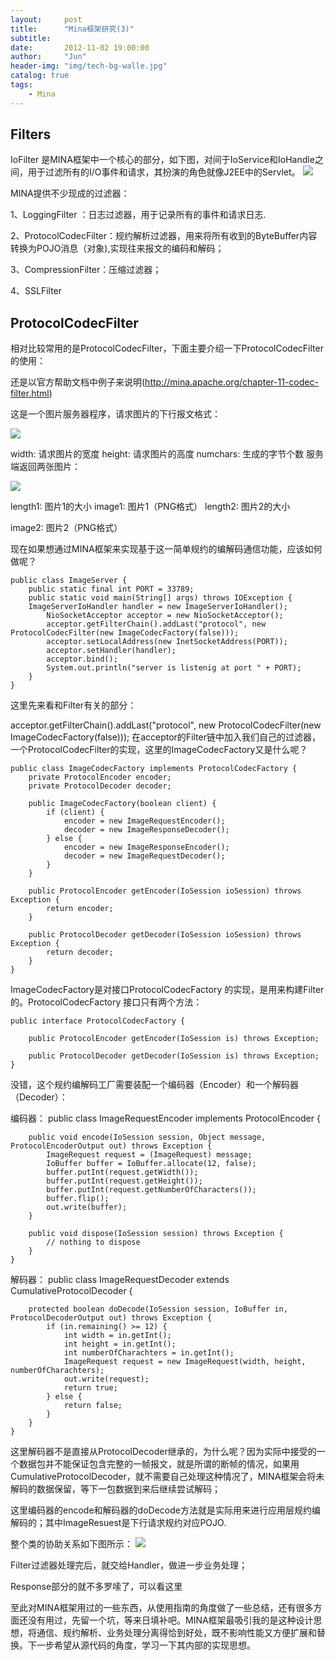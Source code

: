 ```yaml
---
layout:     post
title:      "Mina框架研究(3)"
subtitle:   
date:       2012-11-02 19:00:00
author:     "Jun"
header-img: "img/tech-bg-walle.jpg"
catalog: true
tags:
    - Mina
---
```


## Filters ##

IoFilter 是MINA框架中一个核心的部分，如下图，对间于IoService和IoHandle之间，用于过滤所有的I/O事件和请求，其扮演的角色就像J2EE中的Servlet。
![](https://i.imgur.com/jdQJtj2.png)

MINA提供不少现成的过滤器：

1、LoggingFilter ：日志过滤器，用于记录所有的事件和请求日志.

2、ProtocolCodecFilter：规约解析过滤器，用来将所有收到的ByteBuffer内容转换为POJO消息（对象),实现往来报文的编码和解码；

3、CompressionFilter：压缩过滤器；

4、SSLFilter

## ProtocolCodecFilter ##

相对比较常用的是ProtocolCodecFilter，下面主要介绍一下ProtocolCodecFilter的使用：

还是以官方帮助文档中例子来说明(http://mina.apache.org/chapter-11-codec-filter.html)

这是一个图片服务器程序，请求图片的下行报文格式：

![](https://i.imgur.com/o6XlaSk.png)


width: 请求图片的宽度 
height: 请求图片的高度 
numchars: 生成的字节个数
服务端返回两张图片：

![](https://i.imgur.com/H5Jyk7o.png)

length1: 图片1的大小 
image1: 图片1（PNG格式） 
length2: 图片2的大小

image2: 图片2（PNG格式）

 

现在如果想通过MINA框架来实现基于这一简单规约的编解码通信功能，应该如何做呢？

    public class ImageServer {
    	public static final int PORT = 33789;
    	public static void main(String[] args) throws IOException {
    	ImageServerIoHandler handler = new ImageServerIoHandler();
       		NioSocketAcceptor acceptor = new NioSocketAcceptor();
       		acceptor.getFilterChain().addLast("protocol", new ProtocolCodecFilter(new ImageCodecFactory(false)));
       		acceptor.setLocalAddress(new InetSocketAddress(PORT));
       		acceptor.setHandler(handler);
      		acceptor.bind();
      		System.out.println("server is listenig at port " + PORT);
      	}
    }

这里先来看和Filter有关的部分：

acceptor.getFilterChain().addLast("protocol", new ProtocolCodecFilter(new ImageCodecFactory(false)));
在acceptor的Filter链中加入我们自己的过滤器，一个ProtocolCodecFilter的实现，这里的ImageCodecFactory又是什么呢？

    public class ImageCodecFactory implements ProtocolCodecFactory {
    	private ProtocolEncoder encoder;
    	private ProtocolDecoder decoder;
    
    	public ImageCodecFactory(boolean client) {
    		if (client) {
    			encoder = new ImageRequestEncoder();
    			decoder = new ImageResponseDecoder();
    		} else {
    			encoder = new ImageResponseEncoder();
    			decoder = new ImageRequestDecoder();
    		}
    	}
    
    	public ProtocolEncoder getEncoder(IoSession ioSession) throws Exception {
    		return encoder;
    	}
    
    	public ProtocolDecoder getDecoder(IoSession ioSession) throws Exception {
    		return decoder;
    	}
    }

ImageCodecFactory是对接口ProtocolCodecFactory 的实现，是用来构建Filter的。ProtocolCodecFactory 接口只有两个方法：

    public interface ProtocolCodecFactory {
     
    	public ProtocolEncoder getEncoder(IoSession is) throws Exception;
     
    	public ProtocolDecoder getDecoder(IoSession is) throws Exception;
    }

没错，这个规约编解码工厂需要装配一个编码器（Encoder）和一个解码器（Decoder）：

编码器：
    public class ImageRequestEncoder implements ProtocolEncoder {
      
    	public void encode(IoSession session, Object message, ProtocolEncoderOutput out) throws Exception {
    		ImageRequest request = (ImageRequest) message;
    		IoBuffer buffer = IoBuffer.allocate(12, false);
    		buffer.putInt(request.getWidth());
    		buffer.putInt(request.getHeight());
    		buffer.putInt(request.getNumberOfCharacters());
    		buffer.flip();
    		out.write(buffer);
    	}
    
    	public void dispose(IoSession session) throws Exception {
    		// nothing to dispose
    	}
    }

解码器：
    public class ImageRequestDecoder extends CumulativeProtocolDecoder {
    
    	protected boolean doDecode(IoSession session, IoBuffer in, ProtocolDecoderOutput out) throws Exception {
    		if (in.remaining() >= 12) {
    			int width = in.getInt();
    			int height = in.getInt();
    			int numberOfCharachters = in.getInt();
    			ImageRequest request = new ImageRequest(width, height, numberOfCharachters);
    			out.write(request);
    			return true;
    		} else {
    			return false;
    		}
    	}
    }

这里解码器不是直接从ProtocolDecoder继承的，为什么呢？因为实际中接受的一个数据包并不能保证包含完整的一帧报文，就是所谓的断帧的情况，如果用CumulativeProtocolDecoder，就不需要自己处理这种情况了，MINA框架会将未解码的数据保留，等下一包数据到来后继续尝试解码；

这里编码器的encode和解码器的doDecode方法就是实际用来进行应用层规约编解码的；其中ImageResuest是下行请求规约对应POJO.

整个类的协助关系如下图所示：
![](https://i.imgur.com/Hqqx7cQ.jpg)

Filter过滤器处理完后，就交给Handler，做进一步业务处理；

Response部分的就不多罗嗦了，可以看这里

至此对MINA框架用过的一些东西，从使用指南的角度做了一些总结，还有很多方面还没有用过，先留一个坑，等来日填补吧。MINA框架最吸引我的是这种设计思想，将通信、规约解析、业务处理分离得恰到好处，既不影响性能又方便扩展和替换。下一步希望从源代码的角度，学习一下其内部的实现思想。